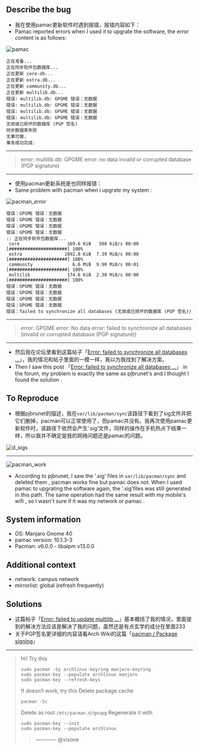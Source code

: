## Describe the bug

- 我在使用pamac更新软件时遇到报错，报错内容如下：
- Pamac reported errors when I used it to upgrate the software, the error content is as follows: 

![pamac](https://cdn.jsdelivr.net/gh/Keanu-42/Keanu-42.github.io@v1.4/Gnome使用细节/pamac_error/pamac_error.png)

```
正在准备...
正在同步软件包数据库...
正在更新 core.db...
正在更新 extra.db...
正在更新 community.db...
正在更新 multilib.db...
错误: multilib.db: GPGME 错误：无数据
错误: multilib.db: GPGME 错误：无数据
错误: multilib.db: GPGME 错误：无数据
错误: multilib.db: GPGME 错误：无数据
无效或已损坏的数据库 (PGP 签名)
同步数据库失败
无事可做.
事务成功完成.
```

----
> error: multilib.db: GPGME error: no data
> invalid or corrupted database (PGP signature)
----

- 使用pacman更新系统是也同样报错：
- Same problem with pacman when i upgrate my system : 

![pacman_error](https://cdn.jsdelivr.net/gh/Keanu-42/Keanu-42.github.io@v1.4/Gnome使用细节/pamac_error/pacman_error.png)

```
错误：GPGME 错误：无数据
错误：GPGME 错误：无数据
错误：GPGME 错误：无数据
错误：GPGME 错误：无数据
:: 正在同步软件包数据库...
 core                  169.6 KiB   508 KiB/s 00:00 [######################] 100%
 extra                1892.8 KiB  7.39 MiB/s 00:00 [######################] 100%
 community               6.6 MiB  9.90 MiB/s 00:01 [######################] 100%
 multilib              174.6 KiB  2.30 MiB/s 00:00 [######################] 100%
错误：GPGME 错误：无数据
错误：GPGME 错误：无数据
错误：GPGME 错误：无数据
错误：GPGME 错误：无数据
错误：failed to synchronize all databases (无效或已损坏的数据库 (PGP 签名))
```

----
> error: GPGME error: No data
> error: failed to synchronize all databases (invalid or corrupted database (PGP signature))
----

- 然后我在论坛里看到这篇帖子「[Error: failed to synchronize all databases ...](https://forum.manjaro.org/t/error-failed-to-synchronize-all-databases-invalid-or-corrupted-database-pgp-signature/76320)」，我的情况和帖子里面的一模一样，我以为我找到了解决方案。
- Then I saw this post 「[Error: failed to synchronize all databases ...](https://forum.manjaro.org/t/error-failed-to-synchronize-all-databases-invalid-or-corrupted-database-pgp-signature/76320)」 in the forum, my problem is exactly the same as pjbrunet's and I thought I found the solution .

## To Reproduce

- 根据pjbrunet的描述，我在`var/lib/pacman/sync`该路径下看到了sig文件并把它们删掉，pacman可以正常使用了，但pamac并没有。我再次使用pamac更新软件时，该路径下依然会产生‘.sig’文件，同样的操作在手机热点下结果一样，所以我并不确定是我的网络问题还是pamac的问题。

![d_sigs](https://cdn.jsdelivr.net/gh/Keanu-42/Keanu-42.github.io@v1.4/Gnome使用细节/pamac_error/d_sigs.png)

----

![pacman_work](https://cdn.jsdelivr.net/gh/Keanu-42/Keanu-42.github.io@v1.4/Gnome使用细节/pamac_error/pacman_work.png)

- According to pjbrunet, I saw the '.sig' files in `var/lib/pacman/sync` and deleted them , pacman works fine but pamac  does not. When I used pamac to upgrating the software again, the '.sig'files was still generated in this path. The same operation had the same result with my  mobile's wifi , so I wasn't sure if it was my network or pamac .

## System information

 - OS: Manjaro Gnome 40
 - pamac version: 10.1.3-3
 - Pacman: v6.0.0 - libalpm v13.0.0

## Additional context

- network: campus network
- mirrorlist: global (refresh frequently)

## Solutions

- 这篇帖子「[Error: failed to update multilib ...](https://forum.manjaro.org/t/error-failed-to-update-multilib-invalid-or-corrupted-database-pgp-signature/18008)」基本概括了我的情况，里面提到的解决方法应该是解决了我的问题，虽然还是有点玄学的成分在里面233
- 关于PGP签名更详细的内容请看Arch Wiki的这篇「[pacman / Package signing](https://wiki.archlinux.org/title/Pacman/Package_signing#Troubleshooting)」

----

 > Hi!
 > Try this
 > ```
 > sudo pacman -Sy archlinux-keyring manjaro-keyring
 > sudo pacman-key --populate archlinux manjaro
 > sudo pacman-key --refresh-keys
 > ```
 > If doesn’t work, try this
 > Delete package cache
 > ```
 > pacman -Sc
 > ```
 > Delete as root
 > `/etc/pacman.d/gnupg`
 > Regenerate it with
 >
 > ```
 > sudo pacman-key --init
 > sudo pacman-key --populate archlinux
 > ```
 > > ———— @visone